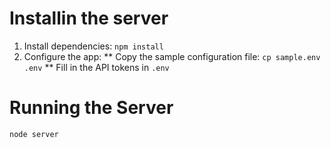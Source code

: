 # Installin the server

1. Install dependencies: `npm install`
2. Configure the app:
** Copy the sample configuration file: `cp sample.env .env`
** Fill in the API tokens in `.env`

# Running the Server

`node server`
